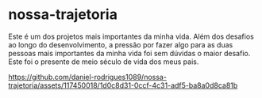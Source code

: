# nossa-trajetoria
Este é um dos projetos mais importantes da minha vida. Além dos desafios ao longo do desenvolvimento, a pressão por fazer algo para as duas pessoas mais importantes da minha vida foi sem dúvidas o maior desafio. Este foi o presente de meio século de vida dos meus pais.



https://github.com/daniel-rodrigues1089/nossa-trajetoria/assets/117450018/1d0c8d31-0ccf-4c31-adf5-ba8a0d8ca81b

